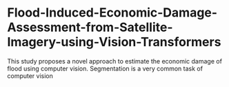 # Flood-Induced-Economic-Damage-Assessment-from-Satellite-Imagery-using-Vision-Transformers

This study proposes a novel approach to estimate the economic damage of flood using computer vision. Segmentation is
a very common task of computer vision
